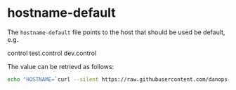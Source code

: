 
# hostname-default

The `hostname-default` file points to the host that should be used be default, e.g.

  control
  test.control
  dev.control
  
The value can be retrievd as follows:

```bash
echo "HOSTNAME=`curl --silent https://raw.githubusercontent.com/danops-stack/danops-metadata/main/danops-control.eventservices/hostname-default`"
```

